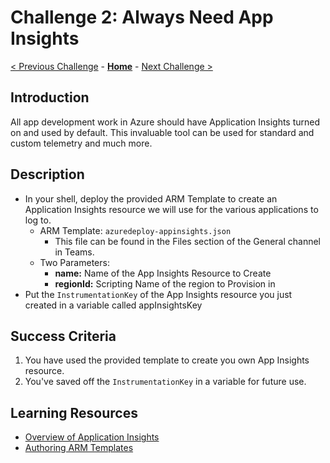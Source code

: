 # Challenge 2: Always Need App Insights

[< Previous Challenge](./Challenge-01.md) - **[Home](../README.md)** - [Next Challenge >](./Challenge-03.md)

## Introduction

All app development work in Azure should have Application Insights turned on and used by default. This invaluable tool can be used for standard and custom telemetry and much more.

## Description

- In your shell, deploy the provided ARM Template to create an Application Insights resource we will use for the various applications to log to.
	- ARM Template: `azuredeploy-appinsights.json`
    	- This file can be found in the Files section of the General channel in Teams.
	- Two Parameters:
		- **name:**  Name of the App Insights Resource to Create
		- **regionId:** Scripting Name of the region to Provision in
- Put the `InstrumentationKey` of the App Insights resource you just created in a variable called appInsightsKey

## Success Criteria

1. You have used the provided template to create you own App Insights resource.
2. You've saved off the `InstrumentationKey` in a variable for future use.

## Learning Resources

- [Overview of Application Insights](https://docs.microsoft.com/en-us/azure/azure-monitor/app/app-insights-overview)
- [Authoring ARM Templates](https://docs.microsoft.com/en-us/azure/azure-resource-manager/resource-group-authoring-templates)

